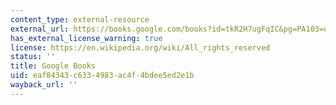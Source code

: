 ```yaml
---
content_type: external-resource
external_url: https://books.google.com/books?id=tkR2H7ugFqIC&pg=PA103=onepage#v=onepage&q&f=false
has_external_license_warning: true
license: https://en.wikipedia.org/wiki/All_rights_reserved
status: ''
title: Google Books
uid: eaf84343-c633-4983-ac4f-4bdee5ed2e1b
wayback_url: ''
---
```

